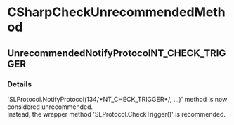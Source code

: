 ﻿---  
uid: Validator_3_15_9  
---

# CSharpCheckUnrecommendedMethod

## UnrecommendedNotifyProtocolNT\_CHECK\_TRIGGER

### Details

'SLProtocol.NotifyProtocol(134\/\*NT\_CHECK\_TRIGGER\*\/, ...)' method is now considered unrecommended.  
Instead, the wrapper method 'SLProtocol.CheckTrigger()' is recommended.
